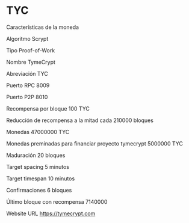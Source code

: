 # TYC


Características de la moneda


Algoritmo	Scrypt

Tipo	Proof-of-Work

Nombre	TymeCrypt

Abreviación	TYC

Puerto RPC 8009

Puerto P2P 	8010

Recompensa por bloque	100 TYC

Reducción de recompensa a la mitad cada	210000 bloques

Monedas	47000000 TYC

Monedas preminadas para financiar proyecto tymecrypt	5000000 TYC

Maduración	20 bloques

Target spacing	5 minutos

Target timespan	10 minutos

Confirmaciones	6 bloques

Último bloque con recompensa	7140000

Website URL	https://tymecrypt.com
